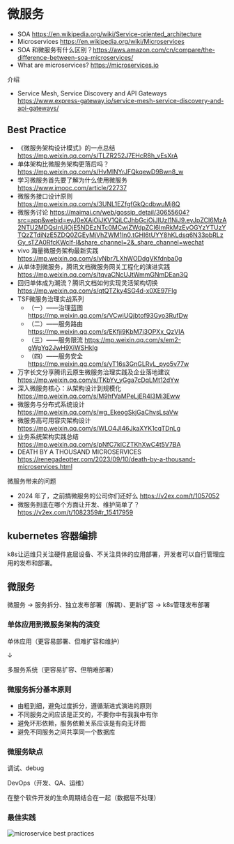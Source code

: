 # 微服务
- SOA https://en.wikipedia.org/wiki/Service-oriented_architecture
- Microservices https://en.wikipedia.org/wiki/Microservices
- SOA 和微服务有什么区别？https://aws.amazon.com/cn/compare/the-difference-between-soa-microservices/
- What are microservices? https://microservices.io

介绍
- Service Mesh, Service Discovery and API Gateways https://www.express-gateway.io/service-mesh-service-discovery-and-api-gateways/


## Best Practice
- 《微服务架构设计模式》的一点总结 https://mp.weixin.qq.com/s/TLZR252J7EHcR8h_vEsXrA
- 单体架构比微服务架构更落后吗？https://mp.weixin.qq.com/s/HvMlNYrJFQkqewD9Bwn8_w
- 学习微服务首先要了解为什么使用微服务 https://www.imooc.com/article/22737
- 微服务接口设计原则 https://mp.weixin.qq.com/s/3UNL1EZfgfGkQcdbwuMj8Q
- 微服务讨论 https://maimai.cn/web/gossip_detail/30655604?src=app&webid=eyJ0eXAiOiJKV1QiLCJhbGciOiJIUzI1NiJ9.eyJpZCI6MzA2NTU2MDQsInUiOjE5NDEzNTc0MCwiZWdpZCI6ImRkMzEyOGYzYTUzYTQzZTdiNzE5ZDQ0ZGEyMjVhZWM1In0.tGHl6tUYY8hKLdsq6N33pbRLzGy_sTZA0RfcKWcIf-I&share_channel=2&_share_channel=wechat
- vivo 海量微服务架构最新实践 https://mp.weixin.qq.com/s/yNbr7LXhWODdgVKfdnba0g
- 从单体到微服务，腾讯文档微服务网关工程化的演进实践 https://mp.weixin.qq.com/s/tqvaCNcUJtWmmGNmDEan3Q
- 回归单体成为潮流？腾讯文档如何实现灵活架构切换 https://mp.weixin.qq.com/s/qtQTZky4SG4d-x0XE97FIg
- TSF微服务治理实战系列
  - （一）——治理蓝图 https://mp.weixin.qq.com/s/VCwiUQjbtof93Gyo3RufDw
  - （二）——服务路由 https://mp.weixin.qq.com/s/EKfji9KbM7j3OPXx_QzVIA
  - （三）——服务限流 https://mp.weixin.qq.com/s/em2-gWgYq2JwH9XiWSHkIg
  - （四）——服务安全 https://mp.weixin.qq.com/s/yT16s3GnGLRvL_pyo5v77w
- 万字长文分享腾讯云原生微服务治理实践及企业落地建议 https://mp.weixin.qq.com/s/TKbYv_yGga7cDqLMt12dYw
- 深入微服务核心：从架构设计到规模化 https://mp.weixin.qq.com/s/M9hfVaMPeLjER4l3Mi3Eww
- 微服务与分布式系统设计 https://mp.weixin.qq.com/s/wg_EkeogSkjGaChvsLsaVw
- 微服务高可用容灾架构设计 https://mp.weixin.qq.com/s/WLO4JI46JkaXYK1cqTDnLg
- 业务系统架构实践总结 https://mp.weixin.qq.com/s/pNfC7klCZTKhXwC4t5V7BA
- DEATH BY A THOUSAND MICROSERVICES https://renegadeotter.com/2023/09/10/death-by-a-thousand-microservices.html

微服务带来的问题
- 2024 年了，之前搞微服务的公司你们还好么 https://v2ex.com/t/1057052
- 微服务到底在哪个方面让开发、维护简单了？https://v2ex.com/t/1082359#r_15417959


## kubernetes 容器编排

k8s让运维只关注硬件底层设备、不关注具体的应用部署，开发者可以自行管理应用的发布和部署。


## 微服务

微服务 → 服务拆分、独立发布部署（解耦）、更新扩容 → k8s管理发布部署

### 单体应用到微服务架构的演变

单体应用（更容易部署、但难扩容和维护）

↓

多服务系统（更容易扩容、但稍难部署）

### 微服务拆分基本原则
- 由粗到细，避免过度拆分，遵循渐进式演进的原则
- 不同服务之间应该是正交的，不要你中有我我中有你
- 避免环形依赖，服务依赖关系应该是有向无环图
- 避免不同服务之间共享同一个数据库

### 微服务缺点

调试、debug

DevOps（开发、QA、运维）

在整个软件开发的生命周期结合在一起（数据层不处理）

### 最佳实践
![microservice best practices](images/microservice-best-practices.webp)
